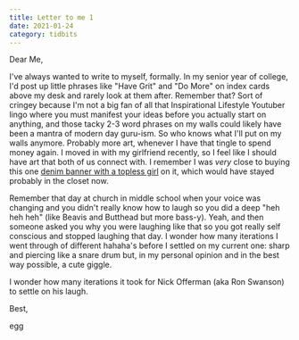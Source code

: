 ```yaml
---
title: Letter to me 1
date: 2021-01-24
category: tidbits
---
```


Dear Me, 

I've always wanted to write to myself, formally. In my senior year of college, I'd post up little phrases like "Have Grit" and "Do More" on index cards above my desk and rarely look at them after. Remember that? Sort of cringey because I'm not a big fan of all that Inspirational Lifestyle Youtuber lingo where you must manifest your ideas before you actually start on anything, and those tacky 2-3 word phrases on my walls could likely have been a mantra of modern day guru-ism. So who knows what I'll put on my walls anymore. Probably more art, whenever I have that tingle to spend money again. I moved in with my girlfriend recently, so I feel like I should have art that both of us connect with. I remember I was *very* close to buying this one [denim banner with a topless girl](https://tateandyoko.com/products/made-in-japan-selvedge-denim-banner) on it, which would have stayed probably in the closet now.

Remember that day at church in middle school when your voice was changing and you didn't really know how to laugh so you did a deep "heh heh heh" (like Beavis and Butthead but more bass-y). Yeah, and then someone asked you why you were laughing like that so you got really self conscious and stopped laughing that day. I wonder how many iterations I went through of different hahaha's before I settled on my current one: sharp and piercing like a snare drum but, in my personal opinion and in the best way possible, a cute giggle. 

I wonder how many iterations it took for Nick Offerman (aka Ron Swanson) to settle on his laugh. 

Best,

egg